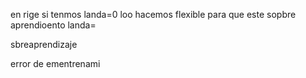 en rige si tenmos 
landa=0 loo hacemos flexible para que este sopbre aprendioento
landa=

sbreaprendizaje

error de ementrenami